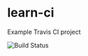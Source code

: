 # learn-ci
Example Travis CI project    

![Build Status](https://travis-ci.org/digplan/learn-ci.svg?branch=master "")

